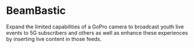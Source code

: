 # BeamBastic
Expand the limited capabilities of a GoPro camera to broadcast youth live events to 5G subscribers and others as well as enhance these experiences by inserting live content in those feeds.
